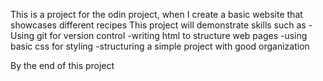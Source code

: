This is a project for the odin project, when I create a basic website that showcases different recipes This project will demonstrate skills such as 
-Using git for version control
-writing html  to structure web pages
-using basic css for styling
-structuring a simple project  with good organization

By the end of this project 